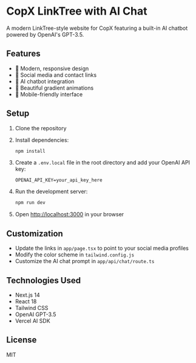 # CopX LinkTree with AI Chat

A modern LinkTree-style website for CopX featuring a built-in AI chatbot powered by OpenAI's GPT-3.5.

## Features

- 🎨 Modern, responsive design
- 🔗 Social media and contact links
- 🤖 AI chatbot integration
- 🌈 Beautiful gradient animations
- 📱 Mobile-friendly interface

## Setup

1. Clone the repository
2. Install dependencies:
   ```bash
   npm install
   ```

3. Create a `.env.local` file in the root directory and add your OpenAI API key:
   ```
   OPENAI_API_KEY=your_api_key_here
   ```

4. Run the development server:
   ```bash
   npm run dev
   ```

5. Open [http://localhost:3000](http://localhost:3000) in your browser

## Customization

- Update the links in `app/page.tsx` to point to your social media profiles
- Modify the color scheme in `tailwind.config.js`
- Customize the AI chat prompt in `app/api/chat/route.ts`

## Technologies Used

- Next.js 14
- React 18
- Tailwind CSS
- OpenAI GPT-3.5
- Vercel AI SDK

## License

MIT 